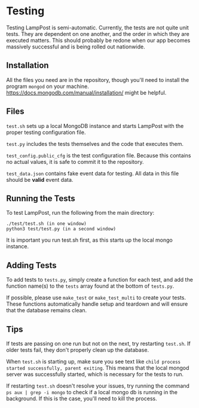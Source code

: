 # Testing
Testing LampPost is semi-automatic.
Currently, the tests are not quite unit tests. They are dependent on one another, and the order in which they are executed matters. 
This should probably be redone when our app becomes massively successful and is being rolled out nationwide.

## Installation
All the files you need are in the repository, though you'll need to install the program ```mongod``` on your machine. https://docs.mongodb.com/manual/installation/ might be helpful.

## Files
```test.sh``` sets up a local MongoDB instance and starts LampPost with the proper testing configuration file.

```test.py``` includes the tests themselves and the code that executes them.

```test_config.public_cfg``` is the test configuration file. Because this contains no actual values, it is safe to commit it to the repository.

```test_data.json``` contains fake event data for testing. All data in this file should be __valid__ event data.

## Running the Tests
To test LampPost, run the following from the main directory:
```
./test/test.sh (in one window)
python3 test/test.py (in a second window)
```
It is important you run test.sh first, as this starts up the local mongo instance.
## Adding Tests
To add tests to ```tests.py```, simply create a function for each test, and add the function name(s) to the ```tests``` array found at the bottom of ```tests.py```. 

If possible, please use ```make_test``` or ```make_test_multi``` to create your tests. These functions automatically handle setup and teardown and will ensure that the database remains clean.

## Tips
If tests are passing on one run but not on the next, try restarting ```test.sh```. If older tests fail, they don't properly clean up the database.

When ```test.sh``` is starting up, make sure you see text like ```child process started successfully, parent exiting```. This means that the local mongod server was successfully started, which is necessary for the tests to run.

If restarting ```test.sh``` doesn't resolve your issues, try running the command ```ps aux | grep -i mongo``` to check if a local mongo db is running in the background. If this is the case, you'll need to kill the process.